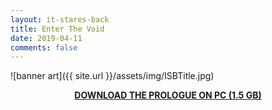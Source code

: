 ```yaml
---
layout: it-stares-back
title: Enter The Void
date: 2019-04-11
comments: false
---
```


<!-- Hey Cleve! You should only need to change this file. Have fun! 😄 -->


![banner art]({{ site.url }}/assets/img/ISBTitle.jpg)  

<p style="text-align: center;">
  <strong>
    <a href="https://www.dropbox.com/s/90lcoyreaqe4545/ISB%20PROLOGUE%20ALPHA%20PC%201.2.zip?dl=1" download="ISB PROLOGUE ALPHA PC 1.2.zip">DOWNLOAD THE PROLOGUE ON PC (1.5 GB)</a>
  </strong>
</p>
